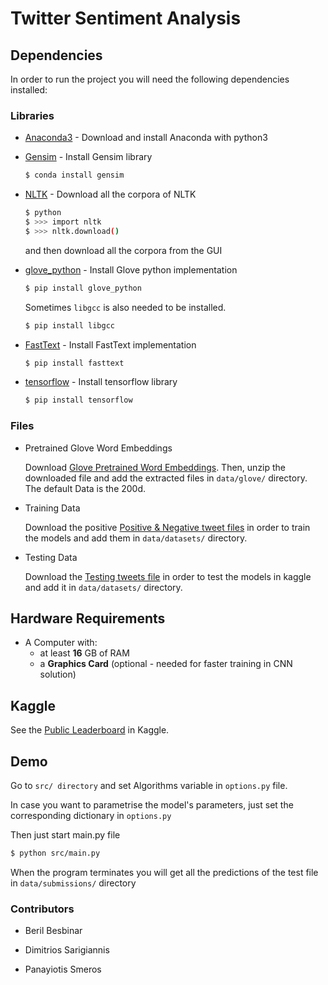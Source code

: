 # Twitter Sentiment Analysis

## Dependencies

In order to run the project you will need the following dependencies installed:

### Libraries

* [Anaconda3] - Download and install Anaconda with python3
* [Gensim] - Install Gensim library 

    ```sh
    $ conda install gensim
    ```
    
* [NLTK] - Download all the corpora of NLTK

    ```sh
    $ python
    $ >>> import nltk
    $ >>> nltk.download()
    ```

    and then download all the corpora from the GUI

* [glove_python] - Install Glove python implementation

    ```sh
    $ pip install glove_python
    ```
    
    Sometimes `libgcc` is also needed to be installed.
    ```sh
    $ pip install libgcc
    ```

* [FastText] - Install FastText implementation

    ```sh
    $ pip install fasttext
    ```
* [tensorflow] - Install tensorflow library

    ```sh
    $ pip install tensorflow
    ```

### Files
* Pretrained Glove Word Embeddings

    Download [Glove Pretrained Word Embeddings](http://nlp.stanford.edu/data/glove.twitter.27B.zip).
    Then, unzip the downloaded file and add the extracted files in `data/glove/` directory.
    The default Data is the 200d.

* Training Data

    Download the positive [Positive & Negative tweet files](https://inclass.kaggle.com/c/epfml-text/download/twitter-datasets.zip) in order to train the models
    and add them in `data/datasets/` directory.

* Testing Data

    Download the [Testing tweets file](https://inclass.kaggle.com/c/epfml-text/download/test_data.txt) in order to test the models in kaggle
    and add it in `data/datasets/` directory.


## Hardware Requirements

- A Computer with:
    - at least **16** GB of RAM
    - a **Graphics Card** (optional - needed for faster training in CNN solution)

## Kaggle

See the [Public Leaderboard](https://inclass.kaggle.com/c/epfml-text/leaderboard) in Kaggle.

## Demo

Go to `src/ directory` and set Algorithms variable in `options.py` file.

In case you want to parametrise the model's parameters, just set the corresponding
dictionary in `options.py`

Then just start main.py file

```sh
$ python src/main.py
```

When the program terminates you will get all the predictions of the test file
in `data/submissions/` directory
    
### Contributors

- Beril Besbinar
- Dimitrios Sarigiannis
- Panayiotis Smeros


   [Anaconda3]: <https://www.continuum.io/downloads>
   [Gensim]: <https://radimrehurek.com/gensim/>
   [NLTK]: <http://www.nltk.org/>
   [glove_python]: <https://github.com/maciejkula/glove-python>
   [FastText]: <https://pypi.python.org/pypi/fasttext>
   [tensorflow]: <https://www.tensorflow.org/get_started/os_setup>
   
